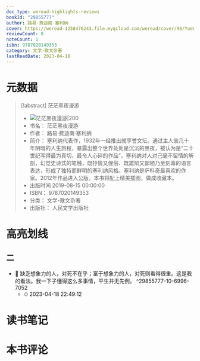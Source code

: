 ```yaml
---
doc_type: weread-highlights-reviews
bookId: "29855777"
author: 路易·费迪南·塞利纳
cover: https://weread-1258476243.file.myqcloud.com/weread/cover/98/YueWen_29855777/t7_YueWen_29855777.jpg
reviewCount: 0
noteCount: 1
isbn: 9787020149353
category: 文学-散文杂著
lastReadDate: 2023-04-18
---
```

# 元数据
> [!abstract] 茫茫黑夜漫游
> - ![ 茫茫黑夜漫游|200](https://weread-1258476243.file.myqcloud.com/weread/cover/98/YueWen_29855777/t7_YueWen_29855777.jpg)
> - 书名： 茫茫黑夜漫游
> - 作者： 路易·费迪南·塞利纳
> - 简介： 塞利纳代表作，1932年一经推出就享誉文坛。通过主人翁几十年阴暗的人生旅程，暴露出整个世界处处是沉沉的黑夜，被认为是“二十世纪写得最为真切、最令人心碎的作品”。塞利纳对人对己毫不留情的解剖，幻觉史诗式的笔触，既抒情又俚俗、既雄辩又鄙陋乃至刻毒的语言表达，形成了独特而鲜明的塞利纳风格。塞利纳是萨科奇最喜欢的作家。2012年作品进入公版。本书将配上精美插图，做成收藏本。
> - 出版时间 2019-08-15 00:00:00
> - ISBN： 9787020149353
> - 分类： 文学-散文杂著
> - 出版社： 人民文学出版社

# 高亮划线

## 二


- 📌 缺乏想象力的人，对死不在乎；富于想象力的人，对死则看得很重。这是我的看法。我一下子懂得这么多事情，平生并无先例。 ^29855777-10-6996-7052
    - ⏱ 2023-04-18 22:49:12 
# 读书笔记

# 本书评论
